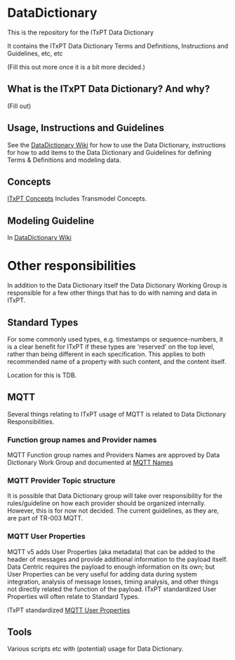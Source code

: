 # DataDictionary #

This is the repository for the ITxPT Data Dictionary

It contains the ITxPT Data Dictionary Terms and Definitions, Instructions and Guidelines, etc, etc 

(Fill this out more once it is a bit more decided.)

## What is the ITxPT Data Dictionary? And why? ##

(Fill out)

## Usage, Instructions and Guidelines ##

See the [DataDictionary Wiki](../../wiki) for how to use the Data Dictionary, instructions for how to add items to the Data Dictionary and Guidelines for defining Terms & Definitions and modeling data. 

## Concepts ##

[ITxPT Concepts](./Concepts/Concepts.md) Includes Transmodel Concepts.

## Modeling Guideline ##

In [DataDictionary Wiki](../../wiki)

# Other responsibilities #

In addition to the Data Dictionary itself the Data Dictionary Working Group is responsible for a few other things that has to do with naming and data in ITxPT.

## Standard Types ##

For some commonly used types, e.g. timestamps or sequence-numbers, it is a clear benefit for ITxPT if these types are 'reserved' on the top level, rather than being different in each specification. This applies to both recommended name of a property with such content, and the content itself. 

Location for this is TDB.

## MQTT ##

Several things relating to ITxPT usage of MQTT is related to Data Dictionary Responsibilities. 

### Function group names and Provider names ###

MQTT Function group names and Providers Names are approved by Data Dictionary Work Group and documented at [MQTT Names](./MQTT/MQTTNames.md)

### MQTT Provider Topic structure ###

It is possible that Data Dictionary group will take over responsibility for the rules/guideline on how each provider should be organized internally. However, this is for now not decided. The current guidelines, as they are, are part of TR-003 MQTT.

### MQTT User Properties ###

MQTT v5 adds User Properties (aka metadata) that can be added to the header of messages and provide additional information to the payload itself. Data Centric requires the payload to enough information on its own; but User Properties can be very useful for adding data during system integration, analysis of message losses, timing analysis, and other things not directly related the function of the payload. ITxPT standardized User Properties will often relate to Standard Types. 

ITxPT standardized [MQTT User Properties](./MQTT/MQTTUserProperties.md)

## Tools ## 

Various scripts etc with (potential) usage for Data Dictionary. 
